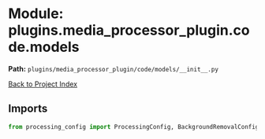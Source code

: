 # Module: plugins.media_processor_plugin.code.models

**Path:** `plugins/media_processor_plugin/code/models/__init__.py`

[Back to Project Index](../../../../../index.md)

## Imports
```python
from processing_config import ProcessingConfig, BackgroundRemovalConfig, BackgroundRemovalMethod, OutputFormat, ImageFormat, ResizeMode, WatermarkType, WatermarkPosition
```
